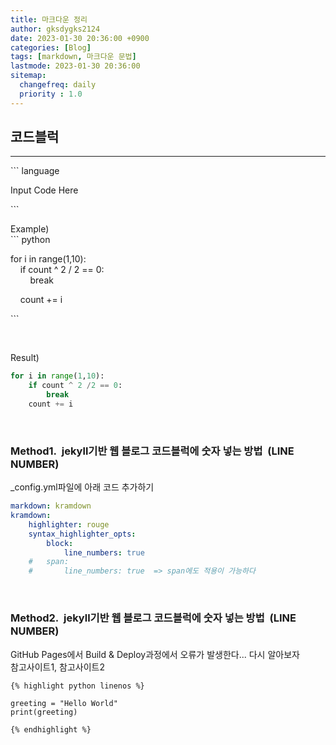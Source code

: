 ```yaml
---
title: 마크다운 정리
author: gksdygks2124
date: 2023-01-30 20:36:00 +0900
categories: [Blog]
tags: [markdown, 마크다운 문법]
lastmode: 2023-01-30 20:36:00
sitemap:
  changefreq: daily
  priority : 1.0
---
```


## <b>코드블럭</b>
---
<span>```</span> language

Input Code Here

<span>```</span>

Example)  
<span>```</span> python

for i in range(1,10):  
&nbsp;&nbsp;&nbsp;&nbsp;if count ^ 2 / 2 == 0:  
&nbsp;&nbsp;&nbsp;&nbsp;&nbsp;&nbsp;&nbsp;&nbsp;break
    
&nbsp;&nbsp;&nbsp;&nbsp;count += i

<span>```</span>

<br>

Result)
```python
for i in range(1,10):
    if count ^ 2 /2 == 0:
        break
    count += i
```

<br>

### <b>Method1.&nbsp;&nbsp;jekyll기반 웹 블로그 코드블럭에 숫자 넣는 방법 &nbsp;(LINE NUMBER)</b>
_config.yml파일에 아래 코드 추가하기
```yml
markdown: kramdown
kramdown:
    highlighter: rouge
    syntax_highlighter_opts:
        block:
            line_numbers: true
    #   span:
    #       line_numbers: true  => span에도 적용이 가능하다
```

<br>

### <b>Method2.&nbsp;&nbsp;jekyll기반 웹 블로그 코드블럭에 숫자 넣는 방법 &nbsp;(LINE NUMBER)</b>
GitHub Pages에서 Build & Deploy과정에서 오류가 발생한다... 다시 알아보자  
참고사이트1, 참고사이트2
```
{% highlight python linenos %}

greeting = "Hello World"
print(greeting)

{% endhighlight %}
```